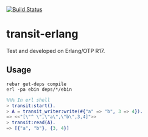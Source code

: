 [![Build
Status](https://travis-ci.org/isaiah/transit-erlang.svg)](https://travis-ci.org/isaiah/transit-erlang)

transit-erlang
==============

Test and developed on Erlang/OTP R17.

Usage
-----

```shell
rebar get-deps compile
erl -pa ebin deps/*/ebin
```

```erlang
%%% In erl shell
> transit:start().
> A = transit_writer:write(#{"a" => "b", 3 => 4}).
=> <<"[\"^ \",\"a\",\"b\",3,4]">>
> transit:read(A).
=> [{"a", "b"}, {3, 4}]
```

